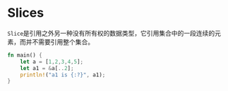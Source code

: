 # Slices
`Slice`是引用之外另一种没有所有权的数据类型，它引用集合中的一段连续的元素，而并不需要引用整个集合。

```rust
fn main() {
    let a = [1,2,3,4,5];
    let a1 = &a[..2];
    println!("a1 is {:?}", a1);
}
```

